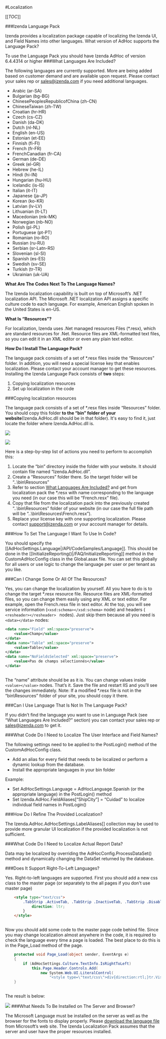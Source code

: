 #Localization
<a name="Top"></a>

[[_TOC_]]

###Izenda Language Pack

Izenda provides a localization package capable of localizing the Izenda UI, and Field Names into other languages.
What version of AdHoc supports the Language Pack?

To use the Language Pack you should have Izenda AdHoc of version 6.4.4314 or higher
###<a name="IncludedLanguages"></a>What Languages Are Included?

The following languages are currently supported. More are being added based on customer demand and are available upon request. Please contact your sales rep or sales@izenda.com if you need additional languages.
* Arabic (ar-SA)
* Bulgarian (bg-BG)
* ChinesePeoplesRepublicofChina (zh-CN)
* ChineseTaiwan (zh-TW)
* Croatian (hr-HR)
* Czech (cs-CZ)
* Danish (da-DK)
* Dutch (nl-NL)
* English (en-US)
* Estonian (et-EE)
* Finnish (fi-FI)
* French (fr-FR)
* FrenchCanadian (fr-CA)
* German (de-DE)
* Greek (el-GR)
* Hebrew (he-IL)
* Hindi (hi-IN)
* Hungarian (hu-HU)
* Icelandic (is-IS)
* Italian (it-IT)
* Japanese (ja-JP)
* Korean (ko-KR)
* Latvian (lv-LV)
* Lithuanian (lt-LT)
* Macedonian (mk-MK)
* Norwegian (nb-NO)
* Polish (pl-PL)
* Portuguese (pt-PT)
* Romanian (ro-RO)
* Russian (ru-RU)
* Serbian (sr-Latn-RS)
* Slovenian (sl-SI)
* Spanish (es-ES)
* Swedish (sv-SE)
* Turkish (tr-TR)
* Ukrainian (uk-UA)


**What Are The Codes Next To The Language Names?**

The Izenda localization capability is built on top of Microsoft’s .NET localization API. The Microsoft .NET localization API assigns a specific culture code to each language. For example, American English spoken in the United States is en-US.

**What Is “Resources”?**

For localization, Izenda uses .Net managed resources Files (\*.resx), which are standard resources for .Net. Resource files are XML-formatted text files, so you can edit it in an XML editor or even any plain text editor.

**How Do I Install The Language Pack?**

The language pack consists of a set of \*.resx files inside the “Resources” folder. In addition, you will need a special license key that enables localization. Please contact your account manager to get these resources.
Installing the Izenda Language Pack consists of **two** steps:
  1. Copying localization resources
  2. Set up localization in the code

###Copying localization resources

The language pack consists of a set of \*.resx files inside “Resources” folder. You should copy this folder **to the “bin” folder of your website**(Izenda.AdHoc.dll should be in that folder). It's easy to find it, just locate the folder where Izenda.AdHoc.dll is.

![](http://wiki.izenda.us/Localization/resources_folder_1.png)

![](http://wiki.izenda.us/Localization/resources_folder_2.png)

Here is a step-by-step list of actions you need to perform to accomplish this:
  1. Locate the “bin” directory inside the folder with your website. It should contain file named “Izenda.AdHoc.dll”.
  2. Create a “Resources” folder there. So the target folder will be “..\bin\Resources”
  3. Refer to section [What Languages Are Included?](#IncludedLanguages) and get from localization pack the *.resx with name corresponding to the language you need (in our case this will be “French.resx” file).
  4. Copy that file from the localization pack into the previously created “..\bin\Resources” folder of your website (in our case the full file path will be “..\bin\Resources\French.resx”).
  5. Replace your license key with one supporting localization. Please contact support@izenda.com or your account manager for details.

###How To Set The Language I Want To Use In Code?

You should specify the [[AdHocSettings.Language|/API/CodeSamples/Language]]. This should be done in the [[InitializeReporting()|/FAQ/InitializeReporting]] method in the CustomAdHocConfig class in the Global.asax file. You can set this globally for all users or use logic to change the language per user or per tenant as you like.

###Can I Change Some Or All Of The Resources?

Yes, you can change the localization by yourself.
All you have to do is to change the target *.resx resource file. Resource files are XML-formatted files, so you can change them easily using any XML or text editor.
For example, open the French.resx file in text editor. At the top, you will see service information (``` <xsd:schema></xsd:schema> ``` node) and headers ( ```<resheader></resheader> ``` nodes). Just skip them because all you need is ``` <data></data> ``` nodes:

``` xml
<data name="Field" xml:space="preserve">
	<value>Champ</value>
</data>
<data name="Table" xml:space="preserve">
	<value>Table</value>
</data>
<data name="NoFieldsSelected" xml:space="preserve">
	<value>Pas de champs sélectionnés</value>
</data>
    
```

The “name” attribute should be as it is. You can change values inside ``` <value></value> ``` nodes.
That’s it. Save the file and restart IIS and you’ll see the changes immediately.
Note: If a modified *.resx file is not in the “bin\Resources” folder of your site, you should copy it there.

###Can I Use Language That Is Not In The Language Pack?

If you didn’t find the language you want to use in Language Pack (see “What Languages Are Included?” section) you can contact your sales rep or sales@izenda.com to get it.

###What Code Do I Need to Localize The User Interface and Field Names?

The following settings need to be applied to the PostLogin() method of the CustomAdHocConfig class. 
  * Add an alias for every field that needs to be localized or perform a dynamic lookup from the database.
  * Install the appropriate languages in your bin folder

Example: 
  * Set AdHocSettings.Language = AdHocLanguage.Spanish (or the appropriate language) in the PostLogin() method
  * Set Izenda.AdHoc.FieldAliases[“ShipCity”] = “Cuidad” to localize individual field names in PostLogin()

###How Do I Refine The Provided Localization?

The Izenda.AdHoc.AdHocSettings.LabelAliases[] collection may be used to provide more granular UI localization if the provided localization is not sufficient.

###What Code Do I Need to Localize Actual Report Data?

Data may be localized by overriding the AdHocConfig.ProcessDataSet() method and dynamically changing the DataSet returned by the database.

###Does It Support Right-To-Left Languages?

Yes. Right-to-left languages are supported.
First you should add a new css class to the master page (or separately to the all pages if you don't use master page)

``` html
	<style type="text/css">
		.TabStrip .ActiveTab, .TabStrip .InactiveTab, .TabStrip .DisabledTab{
			direction: ltr;
		}
	</style>
  
```

Now you should add some code to the master page code behind file. Since you may change localization almost anywhere in the code, it is required to check the language every time a page is loaded. The best place to do this is in the Page_Load method of the page.

``` c#
	protected void Page_Load(object sender, EventArgs e)  
	{
		if (AdHocSettings.Culture.TextInfo.IsRightToLeft)
			this.Page.Header.Controls.Add(
				new System.Web.UI.LiteralControl(
					"<style type=\"text/css\">div{direction:rtl;}tr.VisualGroup td{text-align:right !important;}</style>"));
	}
  
```

The result is below:

![](http://wiki.izenda.us/Localization/resources_rtl_1.png)
###What Needs To Be Installed on The Server and Browser?

The Microsoft Language must be installed on the server as well as the browser for the fonts to display properly. Please [download the language file](http://www.microsoft.com/downloads/en/details.aspx?FamilyID=507d4589-ca97-4c5a-9c0f-bb9a3c68cc49) from Microsoft’s web site. The Izenda Localization Pack assumes that the server and user have the proper resources installed.